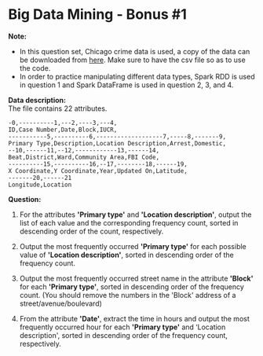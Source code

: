 # Big Data Mining - Bonus #1  

**Note:**  

- In this question set, Chicago crime data is used, a copy of the data can be downloaded from [here](https://data.cityofchicago.org/Public-Safety/Crimes-2001-to-present/ijzp-q8t2). Make sure to have the csv file so as to use the code.  
- In order to practice manipulating different data types, Spark RDD is used in question 1 and Spark DataFrame is used in question 2, 3, and 4.  
  
**Data description:**  
The file contains 22 attributes.
```
-0,----------1,---2,----3,---4,
ID,Case Number,Date,Block,IUCR,
-----------5,----------6,-------------------7,-----8,-------9,
Primary Type,Description,Location Description,Arrest,Domestic,
--10,------11,--12,------------13,------14,
Beat,District,Ward,Community Area,FBI Code,
----------15,----------16,--17,--------18,------19,
X Coordinate,Y Coordinate,Year,Updated On,Latitude,
-------20,------21
Longitude,Location
```
  
**Question:**  

1. For the attributes  **'Primary type'** and **'Location description'**, output the list of each value and the corresponding frequency count, sorted in descending order of the count, respectively.  
  
2. Output the most frequently occurred **'Primary type'** for each possible value of **'Location description'**, sorted in descending order of the frequency count.  

3. Output the most frequently occurred street name in the attribute **'Block'** for each **'Primary type'**, sorted in descending order of the frequency count. (You should remove the numbers in the 'Block' address of a street/avenue/boulevard)  

4. From the attribute **'Date'**, extract the time in hours and output the most frequently occurred hour for each **'Primary type'** and ‘Location description', sorted in descending order of the frequency count, respectively.  